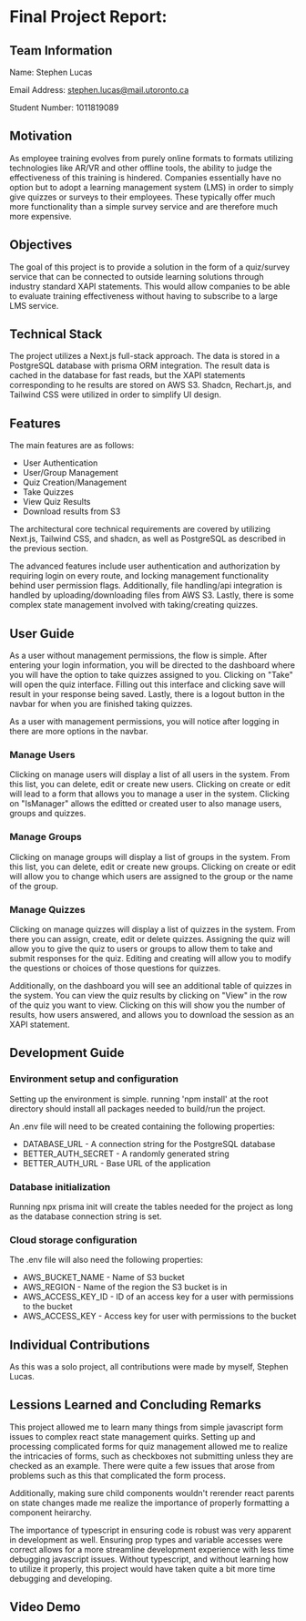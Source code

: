 # Final Project Report:
## Team Information
Name: Stephen Lucas

Email Address: stephen.lucas@mail.utoronto.ca

Student Number: 1011819089

## Motivation
As employee training evolves from purely online formats to formats utilizing technologies like AR/VR and other offline tools, the ability to judge the effectiveness of this training is hindered. Companies essentially have no option but to adopt a learning management system (LMS) in order to simply give quizzes or surveys to their employees. These typically offer much more functionality than a simple survey service and are therefore much more expensive.

## Objectives

The goal of this project is to provide a solution in the form of a quiz/survey service that can be connected to outside learning solutions through industry standard XAPI statements. This would allow companies to be able to evaluate training effectiveness without having to subscribe to a large LMS service.

## Technical Stack

The project utilizes a Next.js full-stack approach. The data is stored in a PostgreSQL database with prisma ORM integration. The result data is cached in the database for fast reads, but the XAPI statements corresponding to he results are stored on AWS S3. Shadcn, Rechart.js, and Tailwind CSS were utilized in order to simplify UI design.

## Features

The main features are as follows: 
- User Authentication
- User/Group Management
- Quiz Creation/Management
- Take Quizzes
- View Quiz Results
- Download results from S3

The architectural core technical requirements are covered by utilizing Next.js, Tailwind CSS, and shadcn, as well as PostgreSQL as described in the previous section.

The advanced features include user authentication and authorization by requiring login on every route, and locking management functionality behind user permission flags. Additionally, file handling/api integration is handled by uploading/downloading files from AWS S3. Lastly, there is some complex state management involved with taking/creating quizzes.

## User Guide

As a user without management permissions, the flow is simple. After entering your login information, you will be directed to the dashboard where you will have the option to take quizzes assigned to you. Clicking on "Take" will open the quiz interface. Filling out this interface and clicking save will result in your response being saved. Lastly, there is a logout button in the navbar for when you are finished taking quizzes.

As a user with management permissions, you will notice after logging in there are more options in the navbar.

### Manage Users
Clicking on manage users will display a list of all users in the system. From this list, you can delete, edit or create new users. Clicking on create or edit will lead to a form that allows you to manage a user in the system. Clicking on "IsManager" allows the editted or created user to also manage users, groups and quizzes.

### Manage Groups
Clicking on manage groups will display a list of groups in the system. From this list, you can delete, edit or create new groups. Clicking on create or edit will allow you to change which users are assigned to the group or the name of the group.

### Manage Quizzes
Clicking on manage quizzes will display a list of quizzes in the system. From there you can assign, create, edit or delete quizzes. Assigning the quiz will allow you to give the quiz to users or groups to allow them to take and submit responses for the quiz. Editing and creating will allow you to modify the questions or choices of those questions for quizzes.

Additionally, on the dashboard you will see an additional table of quizzes in the system. You can view the quiz results by clicking on "View" in the row of the quiz you want to view. Clicking on this will show you the number of results, how users answered, and allows you to download the session as an XAPI statement.

## Development Guide

### Environment setup and configuration
Setting up the environment is simple. running 'npm install' at the root directory should install all packages needed to build/run the project.

An .env file will need to be created containing the following properties:

- DATABASE_URL - A connection string for the PostgreSQL database
- BETTER_AUTH_SECRET - A randomly generated string 
- BETTER_AUTH_URL - Base URL of the application

### Database initialization
Running npx prisma init will create the tables needed for the project as long as the database connection string is set.

### Cloud storage configuration
The .env file will also need the following properties:

- AWS_BUCKET_NAME - Name of S3 bucket
- AWS_REGION - Name of the region the S3 bucket is in
- AWS_ACCESS_KEY_ID - ID of an access key for a user with permissions to the bucket
- AWS_ACCESS_KEY - Access key for user with permissions to the bucket

## Individual Contributions
As this was a solo project, all contributions were made by myself, Stephen Lucas.

## Lessions Learned and Concluding Remarks
This project allowed me to learn many things from simple javascript form issues to complex react state management quirks. Setting up and processing complicated forms for quiz management allowed me to realize the intricacies of forms, such as checkboxes not submitting unless they are checked as an example. There were quite a few issues that arose from problems such as this that complicated the form process.

Additionally, making sure child components wouldn't rerender react parents on state changes made me realize the importance of properly formatting a component heirarchy. 

The importance of typescript in ensuring code is robust was very apparent in development as well. Ensuring prop types and variable accesses were correct allows for a more streamline development experience with less time debugging javascript issues. Without typescript, and without learning how to utilize it properly, this project would have taken quite a bit more time debugging and developing.

## Video Demo
